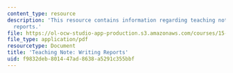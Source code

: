 ```yaml
---
content_type: resource
description: 'This resource contains information regarding teaching note: writing
  reports.'
file: https://ol-ocw-studio-app-production.s3.amazonaws.com/courses/15-279-management-communication-for-undergraduates-fall-2012/f9832deb801447ad8638a5291c355bbf_MIT15_279F12_wrtngReports.pdf
file_type: application/pdf
resourcetype: Document
title: 'Teaching Note: Writing Reports'
uid: f9832deb-8014-47ad-8638-a5291c355bbf
---
```

